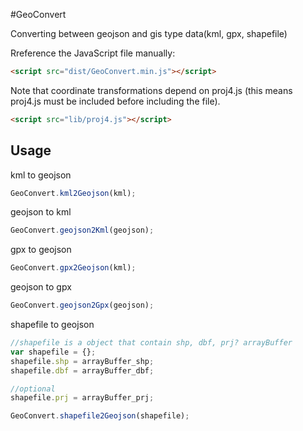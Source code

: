 #GeoConvert

Converting between geojson and gis type data(kml, gpx, shapefile)

Rreference the JavaScript file manually:
```html
<script src="dist/GeoConvert.min.js"></script>
```
Note that coordinate transformations depend on proj4.js (this means proj4.js must be included before including the file).
```html
<script src="lib/proj4.js"></script>
```

Usage
-----
kml to geojson
```javascript
GeoConvert.kml2Geojson(kml);
```

geojson to kml
```javascript
GeoConvert.geojson2Kml(geojson);
```

gpx to geojson
```javascript
GeoConvert.gpx2Geojson(kml);
```

geojson to gpx
```javascript
GeoConvert.geojson2Gpx(geojson);
```
shapefile to geojson
```javascript
//shapefile is a object that contain shp, dbf, prj? arrayBuffer
var shapefile = {};
shapefile.shp = arrayBuffer_shp;
shapefile.dbf = arrayBuffer_dbf;

//optional
shapefile.prj = arrayBuffer_prj;

GeoConvert.shapefile2Geojson(shapefile);
```
